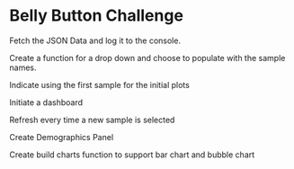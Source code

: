 # Belly Button Challenge

Fetch the JSON Data and log it to the console. 

Create a function for a drop down and choose to populate with the sample names. 

Indicate using the first sample for the initial plots 

Initiate a dashboard 

Refresh every time a new sample is selected

Create Demographics Panel 

Create build charts function to support bar chart and bubble chart
